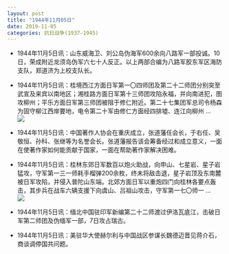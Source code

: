 ```yaml
---
layout: post
title: "1944年11月05日"
date: 2019-11-05
categories: 抗日战争(1937-1945)
---
```


<meta name="referrer" content="no-referrer" />

- 1944年11月5日讯：山东威海卫、刘公岛伪海军600余向八路军一部投诚。10日，荣成附近龙须岛伪军六七十人反正。以上两部合编为八路军胶东军区海防支队，郑道济为上校支队长。 

- 1944年11月5日讯：桂境西江方面日军第一〇四师团及第二十二师团分别突至武宣及来宾以南地区；湘桂路方面日军第十三师团攻陷永福，并向南进犯，图攻柳州；平乐方面日军第三师团被阻于修仁附近。第二十七集团军总司令杨森为固守柳江西岸要地，电令第二十军由修仁方面经四排墟、连江向柳州 ... <br/><img src="https://wx1.sinaimg.cn/large/aca367d8ly1g8neywcdexj20c809zaa3.jpg" />

- 1944年11月5日讯：中国著作人协会在重庆成立，张道藩任会长，于右任、吴敬恒、孙科、张继等为名誉会长。张道藩报告该会筹备经过和成立意义，一面在使著作家如何能贡献于国家，一面在帮助著作家解决困难。 

- 1944年11月5日讯：桂林东郊日军数百以炮火助战，向申山、七星岩、星子岩猛攻，守军第一三一师耗手榴弹200余枚，终未将敌击退，星子岩顶及东南麓被日军攻陷，并侵入普陀山东端。北郊方面日军以重炮四门向桂林各要点轰击，其步兵在战车六辆支援下向虞山、吕祖山攻击，守军第一七〇师一 ... <br/><img src="https://wx2.sinaimg.cn/large/aca367d8ly1g8n2ts1hfvj20c80903yj.jpg" />

- 1944年11月5日讯：缅北中国驻印军新编第二十二师渡过伊洛瓦底江，击破日军第二师团及伪缅军一部，7日攻占瑞古。 

- 1944年11月5日讯：美驻华大使赫尔利与中国战区参谋长魏德迈晋见蒋介石，商谈调停国共问题。 

